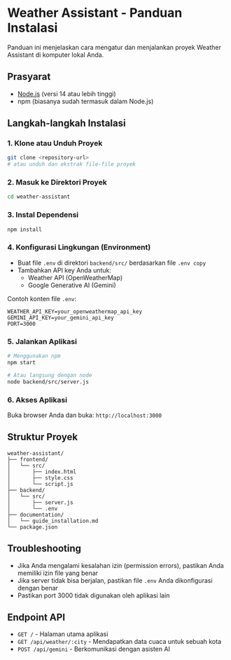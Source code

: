 # Weather Assistant - Panduan Instalasi

Panduan ini menjelaskan cara mengatur dan menjalankan proyek Weather Assistant di komputer lokal Anda.

## Prasyarat

- [Node.js](https://nodejs.org/) (versi 14 atau lebih tinggi)
- npm (biasanya sudah termasuk dalam Node.js)

## Langkah-langkah Instalasi

### 1. Klone atau Unduh Proyek
```bash
git clone <repository-url>
# atau unduh dan ekstrak file-file proyek
```

### 2. Masuk ke Direktori Proyek
```bash
cd weather-assistant
```

### 3. Instal Dependensi
```bash
npm install
```

### 4. Konfigurasi Lingkungan (Environment)
- Buat file `.env` di direktori `backend/src/` berdasarkan file `.env copy`
- Tambahkan API key Anda untuk:
  - Weather API (OpenWeatherMap)
  - Google Generative AI (Gemini)

Contoh konten file `.env`:
```
WEATHER_API_KEY=your_openweathermap_api_key
GEMINI_API_KEY=your_gemini_api_key
PORT=3000
```

### 5. Jalankan Aplikasi
```bash
# Menggunakan npm
npm start

# Atau langsung dengan node
node backend/src/server.js
```

### 6. Akses Aplikasi
Buka browser Anda dan buka: `http://localhost:3000`

## Struktur Proyek
```
weather-assistant/
├── frontend/
│   └── src/
│       ├── index.html
│       ├── style.css
│       └── script.js
├── backend/
│   └── src/
│       ├── server.js
│       └── .env
├── documentation/
│   └── guide_installation.md
└── package.json
```

## Troubleshooting

- Jika Anda mengalami kesalahan izin (permission errors), pastikan Anda memiliki izin file yang benar
- Jika server tidak bisa berjalan, pastikan file `.env` Anda dikonfigurasi dengan benar
- Pastikan port 3000 tidak digunakan oleh aplikasi lain

## Endpoint API

- `GET /` - Halaman utama aplikasi
- `GET /api/weather/:city` - Mendapatkan data cuaca untuk sebuah kota
- `POST /api/gemini` - Berkomunikasi dengan asisten AI